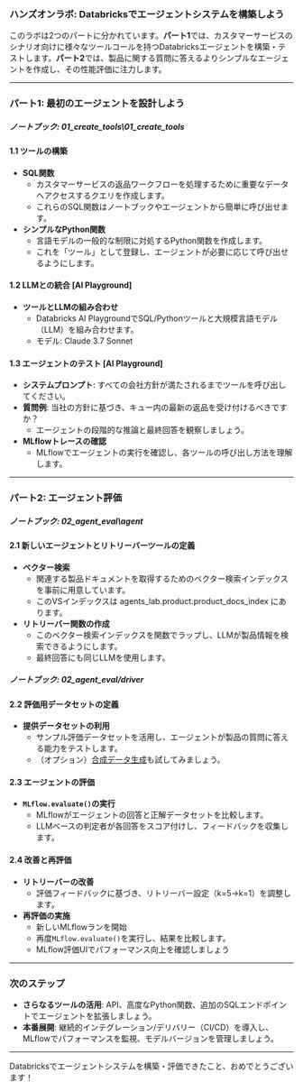 ### ハンズオンラボ: Databricksでエージェントシステムを構築しよう

このラボは2つのパートに分かれています。**パート1**では、カスタマーサービスのシナリオ向けに様々なツールコールを持つDatabricksエージェントを構築・テストします。**パート2**では、製品に関する質問に答えるよりシンプルなエージェントを作成し、その性能評価に注力します。

---

### パート1: 最初のエージェントを設計しよう
##### ノートブック: 01_create_tools\01_create_tools

#### 1.1 ツールの構築
- **SQL関数**  
  - カスタマーサービスの返品ワークフローを処理するために重要なデータへアクセスするクエリを作成します。  
  - これらのSQL関数はノートブックやエージェントから簡単に呼び出せます。
- **シンプルなPython関数**  
  - 言語モデルの一般的な制限に対処するPython関数を作成します。  
  - これを「ツール」として登録し、エージェントが必要に応じて呼び出せるようにします。

#### 1.2 LLMとの統合 [AI Playground]
- **ツールとLLMの組み合わせ**  
  - Databricks AI PlaygroundでSQL/Pythonツールと大規模言語モデル（LLM）を組み合わせます。  
  - モデル: Claude 3.7 Sonnet

#### 1.3 エージェントのテスト [AI Playground]
- **システムプロンプト**: すべての会社方針が満たされるまでツールを呼び出してください。
- **質問例**: 当社の方針に基づき、キュー内の最新の返品を受け付けるべきですか？
  - エージェントの段階的な推論と最終回答を観察しましょう。
- **MLflowトレースの確認**  
  - MLflowでエージェントの実行を確認し、各ツールの呼び出し方法を理解します。  
  
---

### パート2: エージェント評価
##### ノートブック: 02_agent_eval\agent

#### 2.1 新しいエージェントとリトリーバーツールの定義
- **ベクター検索**  
  - 関連する製品ドキュメントを取得するためのベクター検索インデックスを事前に用意しています。  
  - このVSインデックスは agents_lab.product.product_docs_index にあります。
- **リトリーバー関数の作成**  
  - このベクター検索インデックスを関数でラップし、LLMが製品情報を検索できるようにします。  
  - 最終回答にも同じLLMを使用します。

##### ノートブック: 02_agent_eval/driver

#### 2.2 評価用データセットの定義
- **提供データセットの利用**  
  - サンプル評価データセットを活用し、エージェントが製品の質問に答える能力をテストします。  
  - （オプション）[合成データ生成](https://www.databricks.com/blog/streamline-ai-agent-evaluation-with-new-synthetic-data-capabilities)も試してみましょう。

#### 2.3 エージェントの評価
- **`MLflow.evaluate()`の実行** 
  - MLflowがエージェントの回答と正解データセットを比較します。  
  - LLMベースの判定者が各回答をスコア付けし、フィードバックを収集します。

#### 2.4 改善と再評価
- **リトリーバーの改善**  
  - 評価フィードバックに基づき、リトリーバー設定（k=5→k=1）を調整します。  
- **再評価の実施**  
  - 新しいMLflowランを開始
  - 再度`MLflow.evaluate()`を実行し、結果を比較します。  
  - MLflow評価UIでパフォーマンス向上を確認しましょう

---

### 次のステップ
- **さらなるツールの活用**: API、高度なPython関数、追加のSQLエンドポイントでエージェントを拡張しましょう。  
- **本番展開**: 継続的インテグレーション/デリバリー（CI/CD）を導入し、MLflowでパフォーマンスを監視、モデルバージョンを管理しましょう。

---

Databricksでエージェントシステムを構築・評価できたこと、おめでとうございます！